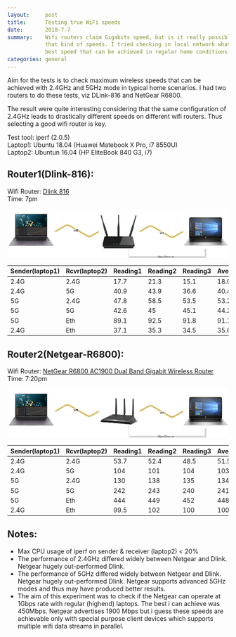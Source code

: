 ```yaml
---
layout:     post
title:      Testing true WiFi speeds
date:       2018-7-7
summary:    Wifi routers claim Gigabits speed, but is it really possible to get
            that kind of speeds. I tried checking in local network what is the
            best speed that can be achieved in regular home conditions.
categories: general
---
```


Aim for the tests is to check maximum wireless speeds that can be achieved with
2.4GHz and 5GHz mode in typical home scenarios. I had two routers to do these
tests, viz DLink-816 and NetGear R6800.

The result were quite interesting considering that the same configuration of
2.4GHz leads to drastically different speeds on different wifi routers. Thus
selecting a good wifi router is key.

Test tool: iperf (2.0.5)<br/>
Laptop1: Ubuntu 18.04 (Huawei Matebook X Pro, i7 8550U)<br/>
Laptop2: Ubuntun 16.04 (HP EliteBook 840 G3, i7)

## Router1(Dlink-816):
Wifi Router: [Dlink 816](http://www.dlink.co.in/products/?pid=677)<br/>
Time: 7pm

<p align="center">
<img src="/images/dlink.png" alt="Dlink 816"/>
</p>

| Sender(laptop1) | Rcvr(laptop2) | Reading1 | Reading2 | Reading3 | Average |
|-----------------|---------------|----------|----------|----------|---------|
| 2.4G | 2.4G | 17.7 | 21.3 | 15.1 | 18.03 |
| 2.4G | 5G | 40.9 | 43.9 | 36.6 | 40.46 |
| 5G | 2.4G | 47.8 | 58.5 | 53.5 | 53.26 |
| 5G | 5G | 42.6 | 45 | 45.1 | 44.23 |
| 5G | Eth | 89.1 | 92.5 | 91.8 | 91.13 |
| 2.4G | Eth | 37.1 | 35.3 | 34.5 | 35.63 |

## Router2(Netgear-R6800):
Wifi Router: [NetGear R6800 AC1900 Dual Band Gigabit Wireless Router](https://www.netgear.com/support/product/R6800.aspx)<br/>
Time: 7:20pm

<p align="center">
<img src="/images/netgear.png" alt="NetGear R6800"/>
</p>

| Sender(laptop1) | Rcvr(laptop2) | Reading1 | Reading2 | Reading3 | Average |
|-----------------|---------------|----------|----------|----------|---------|
| 2.4G | 2.4G | 53.7 | 52.4 | 48.5 | 51.53 |
| 2.4G | 5G | 104 | 101 | 104 | 103 |
| 5G | 2.4G | 130 | 138 | 135 | 134.33 |
| 5G | 5G | 242 | 243 | 240 | 241.66 |
| 5G | Eth | 444 | 449 | 452 | 448.33 |
| 2.4G | Eth | 99.5 | 102 | 100 | 100.50 |

## Notes:
* Max CPU usage of iperf on sender & receiver (laptop2) < 20%
* The performance of 2.4GHz differed widely between Netgear and Dlink. Netgear hugely out-performed Dlink.
* The performance of 5GHz differed widely between Netgear and Dlink. Netgear hugely out-performed Dlink. Netgear supports advanced 5GHz modes and thus may have produced better results.
* The aim of this experiment was to check if the Netgear can operate at 1Gbps rate with regular (highend) laptops. The best i can achieve was 450Mbps. Netgear advertises 1900 Mbps but i guess these speeds are achievable only with special purpose client devices which supports multiple wifi data streams in parallel.

